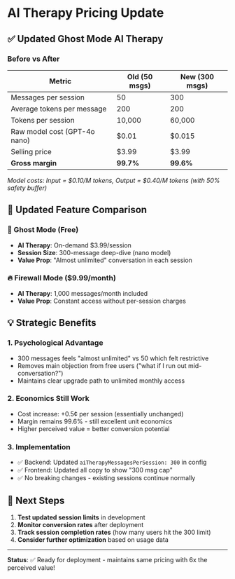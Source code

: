 # AI Therapy Pricing Update

## ✅ Updated Ghost Mode AI Therapy

### Before vs After

| Metric | Old (50 msgs) | New (300 msgs) |
|--------|---------------|----------------|
| Messages per session | 50 | 300 |
| Average tokens per message | 200 | 200 |
| Tokens per session | 10,000 | 60,000 |
| Raw model cost (GPT-4o nano) | $0.01 | $0.015 |
| Selling price | $3.99 | $3.99 |
| **Gross margin** | **99.7%** | **99.6%** |

*Model costs: Input = $0.10/M tokens, Output = $0.40/M tokens (with 50% safety buffer)*

## 🎯 Updated Feature Comparison

### 👻 Ghost Mode (Free)
- **AI Therapy**: On-demand $3.99/session
- **Session Size**: 300-message deep-dive (nano model)
- **Value Prop**: "Almost unlimited" conversation in each session

### 🔥 Firewall Mode ($9.99/month)
- **AI Therapy**: 1,000 messages/month included
- **Value Prop**: Constant access without per-session charges

## 💡 Strategic Benefits

### 1. **Psychological Advantage**
- 300 messages feels "almost unlimited" vs 50 which felt restrictive
- Removes main objection from free users ("what if I run out mid-conversation?")
- Maintains clear upgrade path to unlimited monthly access

### 2. **Economics Still Work**
- Cost increase: +0.5¢ per session (essentially unchanged)
- Margin remains 99.6% - still excellent unit economics
- Higher perceived value = better conversion potential

### 3. **Implementation**
- ✅ Backend: Updated `aiTherapyMessagesPerSession: 300` in config
- ✅ Frontend: Updated all copy to show "300 msg cap"
- ✅ No breaking changes - existing sessions continue normally

## 🚀 Next Steps

1. **Test updated session limits** in development
2. **Monitor conversion rates** after deployment
3. **Track session completion rates** (how many users hit the 300 limit)
4. **Consider further optimization** based on usage data

---

**Status**: ✅ Ready for deployment - maintains same pricing with 6x the perceived value!

